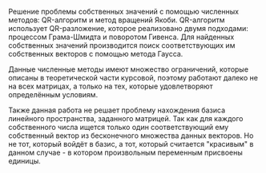 Решение проблемы собственных значений с помощью численных методов: QR-алгоритм и метод вращений Якоби. QR-алгоритм
использует QR-разложение, которое реализовано двумя подходами: процессом Грама-Шмидта и поворотом Гивенса.
Для найденных собственных значений производится поиск соответствующих им собственных векторов с помощью метода Гаусса.

Данные численные методы имеют множество ограничений, которые описаны в теоретической части курсовой, поэтому работают
далеко не на всех матрицах, а только на тех, которые удовлетворяют определённым условиям.

Также данная работа не решает проблему нахождения базиса линейного пространства, заданного матрицей.
Так как для каждого собственного числа ищется только один соответствующий ему собственный вектор из бесконечного множества
данных векторов. Но не тот, который войдёт в базис, а тот, который считается "красивым" в данном случае - в котором
произвольным переменным присвоены единицы.
